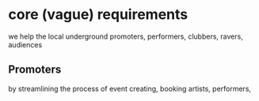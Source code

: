 # core (vague) requirements

we help the local underground promoters, performers, clubbers, ravers, audiences

## Promoters

by streamlining the process of event creating, booking artists, performers,
